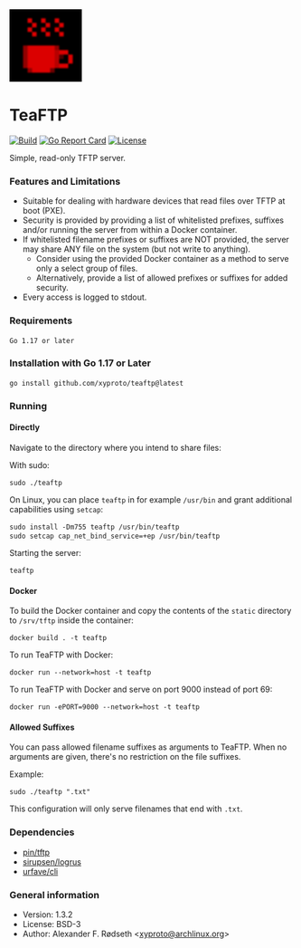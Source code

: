 <img src="img/teaftp.svg" width="128">

# TeaFTP

[![Build](https://github.com/xyproto/teaftp/actions/workflows/build.yml/badge.svg)](https://github.com/xyproto/teaftp/actions/workflows/build.yml) [![Go Report Card](https://goreportcard.com/badge/github.com/xyproto/teaftp)](https://goreportcard.com/report/github.com/xyproto/teaftp) [![License](https://img.shields.io/badge/license-BSD-green.svg?style=flat)](https://raw.githubusercontent.com/xyproto/teaftp/main/LICENSE)

Simple, read-only TFTP server.

### Features and Limitations

* Suitable for dealing with hardware devices that read files over TFTP at boot (PXE).
* Security is provided by providing a list of whitelisted prefixes, suffixes and/or running the server from within a Docker container.
* If whitelisted filename prefixes or suffixes are NOT provided, the server may share ANY file on the system (but not write to anything).
  * Consider using the provided Docker container as a method to serve only a select group of files.
  * Alternatively, provide a list of allowed prefixes or suffixes for added security.
* Every access is logged to stdout.

### Requirements

    Go 1.17 or later

### Installation with Go 1.17 or Later

    go install github.com/xyproto/teaftp@latest

### Running

#### Directly

Navigate to the directory where you intend to share files:

With sudo:

    sudo ./teaftp

On Linux, you can place `teaftp` in for example `/usr/bin` and grant additional capabilities using `setcap`:

    sudo install -Dm755 teaftp /usr/bin/teaftp
    sudo setcap cap_net_bind_service=+ep /usr/bin/teaftp

Starting the server:

    teaftp

#### Docker

To build the Docker container and copy the contents of the `static` directory to `/srv/tftp` inside the container:

    docker build . -t teaftp

To run TeaFTP with Docker:

    docker run --network=host -t teaftp

To run TeaFTP with Docker and serve on port 9000 instead of port 69:

    docker run -ePORT=9000 --network=host -t teaftp

#### Allowed Suffixes

You can pass allowed filename suffixes as arguments to TeaFTP. When no arguments are given, there's no restriction on the file suffixes.

Example:

    sudo ./teaftp ".txt"

This configuration will only serve filenames that end with `.txt`.

### Dependencies

* [pin/tftp](https://github.com/pin/tftp)
* [sirupsen/logrus](https://github.com/sirupsen/logrus)
* [urfave/cli](https://github.com/urfave/cli)

### General information

* Version: 1.3.2
* License: BSD-3
* Author: Alexander F. Rødseth &lt;xyproto@archlinux.org&gt;
